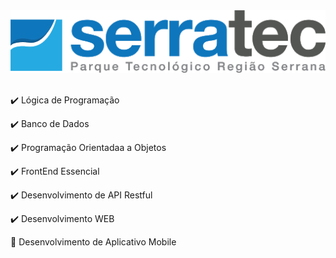 <div align = "center">

<img src = "./img/Serrateclogo.png">

</div>
<br>

✔️ Lógica de Programação

✔️ Banco de Dados

✔️ Programação Orientadaa a Objetos

✔️ FrontEnd Essencial

✔️ Desenvolvimento de API Restful

✔️ Desenvolvimento WEB

🚧 Desenvolvimento de Aplicativo Mobile

